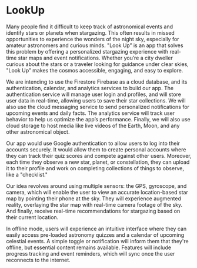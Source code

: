 # LookUp

Many people find it difficult to keep track of astronomical events and identify stars or planets when stargazing. This often results in missed opportunities to experience the wonders of the night sky, especially for amateur astronomers and curious minds. "Look Up” is an app that solves this problem by offering a personalized stargazing experience with real-time star maps and event notifications. Whether you’re a city dweller curious about the stars or a traveler looking for guidance under clear skies, "Look Up” makes the cosmos accessible, engaging, and easy to explore.

We are intending to use the Firestore Firebase as a cloud database, and its authentication, calendar, and analytics services to build our app. The authentication service will manage user login and profiles, and will store user data in real-time, allowing users to save their star collections. We will also use the cloud messaging service to send personalized notifications for upcoming events and daily facts. The analytics service will track user behavior to help us optimize the app’s performance. Finally, we will also use cloud storage to host media like live videos of the Earth, Moon, and any other astronomical object. 

Our app would use Google authentication to allow users to log into their accounts securely. It would allow them to create personal accounts where they can track their quiz scores and compete against other users. Moreover, each time they observe a new star, planet, or constellation, they can upload it to their profile and work on completing collections of things to observe, like a "checklist."

Our idea revolves around using multiple sensors: the GPS, gyroscope, and camera, which will enable the user to view an accurate location-based star map by pointing their phone at the sky. They will experience augmented reality, overlaying the star map with real-time camera footage of the sky. And finally, receive real-time recommendations for stargazing based on their current location. 

In offline mode, users will experience an intuitive interface where they can easily access pre-loaded astronomy quizzes and a calendar of upcoming celestial events. A simple toggle or notification will inform them that they're offline, but essential content remains available. Features will include progress tracking and event reminders, which will sync once the user reconnects to the internet.
